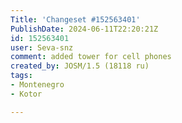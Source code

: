 ```yaml
---
Title: 'Changeset #152563401'
PublishDate: 2024-06-11T22:20:21Z
id: 152563401
user: Seva-snz
comment: added tower for cell phones
created_by: JOSM/1.5 (18118 ru)
tags:
- Montenegro
- Kotor

---
```

